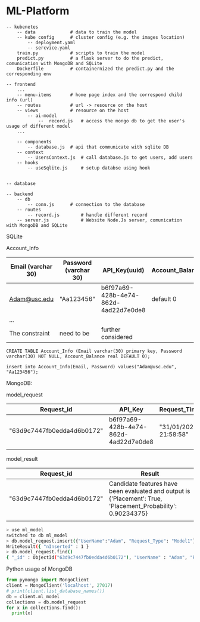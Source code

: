 # ML-Platform
```
-- kubenetes
	-- data				# data to train the model
	-- kube config 		# cluster config (e.g. the images location)
		-- deployment.yaml
		-- sercvice.yaml
	train.py 			# scripts to train the model
	predict.py  		# a flask server to do the predict, comunication with MongoDB and SQLite
	Dockerfile  		# containernized the predict.py and the corresponding env

-- frontend
	...
	-- menu-items		# home page index and the correspond child info (url)
	-- routes			# url -> resource on the host
	-- views			# resource on the host
		-- ai-model
			--	record.js	# access the mongo db to get the user's usage of different model
	...
	
	-- components
		-- database.js	# api that communicate with sqlite DB
	-- context
		-- UsersContext.js	# call database.js to get users, add users
	-- hooks
		-- useSqlite.js		# setup databse using hook
	

-- database

-- backend
	-- db
		-- conn.js 		# connection to the database
	-- routes
		-- record.js		# handle different record
	-- server.js			# Website Node.Js server, comunication with MongoDB and SQLite
```



SQLite

Account_Info

| Email (varchar 30) | Password (varchar 30) | API_Key(uuid)                        | Account_Balance |
| ------------------ | --------------------- | ------------------------------------ | --------------- |
| Adam@usc.edu       | "Aa123456"            | b6f97a69-428b-4e74-862d-4ad22d7e0de8 | default 0       |
| ...                |                       |                                      |                 |
| The constraint     | need to be            | further considered                   |                 |

```sqlite
CREATE TABLE Account_Info (Email varchar(30) primary key, Password varchar(30) NOT NULL, Account_Balance real DEFAULT 0);

insert into Account_Info(Email, Password) values("Adam@usc.edu", "Aa123456");
```



MongoDB:

model_request

| Request_id                 | API_Key                              | Request_Time          | Request_Type | Request_Status |
| -------------------------- | ------------------------------------ | --------------------- | ------------ | -------------- |
| "63d9c7447fb0edda4d6b0172" | b6f97a69-428b-4e74-862d-4ad22d7e0de8 | "31/01/2023 21:58:58" | Model1       | Pending/Done   |
|                            |                                      |                       |              |                |

model_result

| Request_id                 | Result                                                       |
| -------------------------- | ------------------------------------------------------------ |
| "63d9c7447fb0edda4d6b0172" | Candidate features have been evaluated and output is {'Placement': True, 'Placement_Probability': 0.90234375} |
|                            |                                                              |

```bash
> use ml_model
switched to db ml_model
> db.model_request.insert({"UserName":"Adam", "Request_Type": "Model1"})
WriteResult({ "nInserted" : 1 }
> db.model_request.find()
{ "_id" : ObjectId("63d9c7447fb0edda4d6b0172"), "UserName" : "Adam", "Request_Type" : "Model1" }
```

Python usage of MongoDB

```python
from pymongo import MongoClient
client = MongoClient('localhost', 27017)
# print(client.list_database_names())
db = client.ml_model
collections = db.model_request
for x in collections.find():
  print(x)
```
